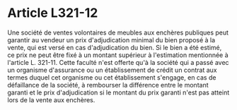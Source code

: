 # Article L321-12

Une société de ventes volontaires de meubles aux enchères publiques peut garantir au vendeur un prix d'adjudication minimal du bien proposé à la vente, qui est versé en cas d'adjudication du bien. Si le bien a été estimé, ce prix ne peut être fixé à un montant supérieur à l'estimation mentionnée à l'article L. 321-11.   Cette faculté n'est offerte qu'à la société qui a passé avec un organisme d'assurance ou un établissement de crédit un contrat aux termes duquel cet organisme ou cet établissement s'engage, en cas de défaillance de la société, à rembourser la différence entre le montant garanti et le prix d'adjudication si le montant du prix garanti n'est pas atteint lors de la vente aux enchères.